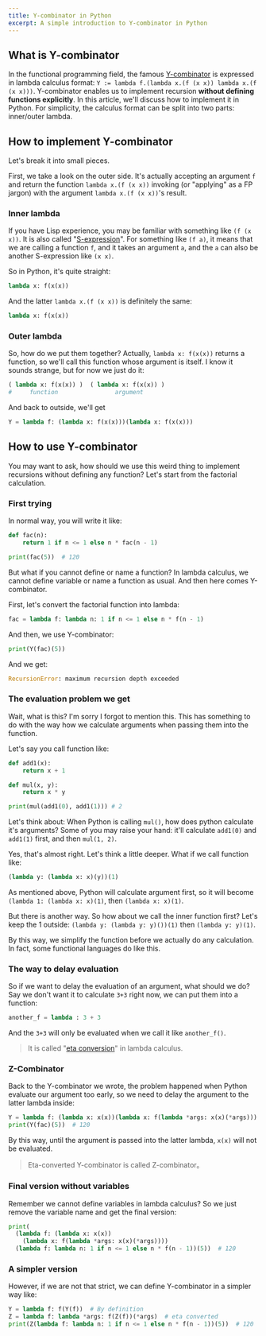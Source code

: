 ```yaml
---
title: Y-combinator in Python
excerpt: A simple introduction to Y-combinator in Python
---
```


## What is Y-combinator

In the functional programming field, the famous [Y-combinator](https://en.wikipedia.org/wiki/Fixed-point_combinator#Fixed_point_combinators_in_lambda_calculus) is expressed in lambda calculus format: `Y := lambda f.(lambda x.(f (x x)) lambda x.(f (x x)))`. Y-combinator enables us to implement recursion **without defining functions explicitly**. In this article, we'll discuss how to implement it in Python. For simplicity, the calculus format can be split into two parts: inner/outer lambda.

## How to implement Y-combinator

Let's break it into small pieces.

First, we take a look on the outer side. It's actually accepting an argument `f` and return the function `lambda x.(f (x x))` invoking (or "applying" as a FP jargon) with the argument `lambda x.(f (x x))`'s result.

### Inner lambda

If you have Lisp experience, you may be familiar with something like `(f (x x))`. It is also called "[S-expression](https://www.wikiwand.com/en/S-expression)". For something like `(f a)`, it means that we are calling a function `f`, and it takes an argument `a`, and the `a` can also be another S-expression like `(x x)`.

So in Python, it's quite straight:

```python
lambda x: f(x(x))
```

And the latter `lambda x.(f (x x))` is definitely the same:

```python
lambda x: f(x(x))
```

### Outer lambda

So, how do we put them together? Actually, `lambda x: f(x(x))` returns a function, so we'll call this function whose argument is itself. I know it sounds strange, but for now we just do it:

```python
( lambda x: f(x(x)) )  ( lambda x: f(x(x)) )
#     function                argument
```

And back to outside, we'll get

```python
Y = lambda f: (lambda x: f(x(x)))(lambda x: f(x(x)))
```

## How to use Y-combinator

You may want to ask, how should we use this weird thing to implement recursions without defining any function? Let's start from the factorial calculation.

### First trying

In normal way, you will write it like:

```python
def fac(n):
    return 1 if n <= 1 else n * fac(n - 1)

print(fac(5))  # 120
```

But what if you cannot define or name a function? In lambda calculus, we cannot define variable or name a function as usual. And then here comes Y-combinator.

First, let's convert the factorial function into lambda:

```python
fac = lambda f: lambda n: 1 if n <= 1 else n * f(n - 1)
```

And then, we use Y-combinator:

```python
print(Y(fac)(5))
```

And we get:

```python
RecursionError: maximum recursion depth exceeded
```

### The evaluation problem we get

Wait, what is this? I'm sorry I forgot to mention this. This has something to do with the way how we calculate arguments when passing them into the function.

Let's say you call function like:

```python
def add1(x):
    return x + 1

def mul(x, y):
    return x * y

print(mul(add1(0), add1(1))) # 2
```

Let's think about: When Python is calling `mul()`, how does python calculate it's arguments? Some of you may raise your hand: it'll calculate `add1(0)` and `add1(1)` first, and then `mul(1, 2)`.

Yes, that's almost right. Let's think a little deeper. What if we call function like:

```python
(lambda y: (lambda x: x)(y))(1)
```

As mentioned above, Python will calculate argument first, so it will become `(lambda 1: (lambda x: x)(1)`, then `(lambda x: x)(1)`.

But there is another way. So how about we call the inner function first? Let's keep the 1 outside: `(lambda y: (lambda y: y)())(1)` then `(lambda y: y)(1)`.

By this way, we simplify the function before we actually do any calculation. In fact, some functional languages do like this.

### The way to delay evaluation

So if we want to delay the evaluation of an argument, what should we do? Say we don't want it to calculate `3+3` right now, we can put them into a function:

```python
another_f = lambda : 3 + 3
```

And the `3+3` will only be evaluated when we call it like `another_f()`.

> It is called "[eta conversion](https://www.wikiwand.com/en/Lambda_calculus#/%CE%B7-conversion)" in lambda calculus.

### Z-Combinator

Back to the Y-combinator we wrote, the problem happened when Python evaluate our argument too early, so we need to delay the argument to the latter lambda inside:

```python
Y = lambda f: (lambda x: x(x))(lambda x: f(lambda *args: x(x)(*args)))
print(Y(fac)(5))  # 120
```

By this way, until the argument is passed into the latter lambda, `x(x)` will not be evaluated.

> Eta-converted Y-combinator is called Z-combinator。

### Final version without variables

Remember we cannot define variables in lambda calculus? So we just remove the variable name and get the final version:

```python
print(
  (lambda f: (lambda x: x(x))
    (lambda x: f(lambda *args: x(x)(*args))))
  (lambda f: lambda n: 1 if n <= 1 else n * f(n - 1))(5))  # 120
```

### A simpler version

However, if we are not that strict, we can define Y-combinator in a simpler way like:

```python
Y = lambda f: f(Y(f))  # By definition
Z = lambda f: lambda *args: f(Z(f))(*args)  # eta converted
print(Z(lambda f: lambda n: 1 if n <= 1 else n * f(n - 1))(5))  # 120
```
